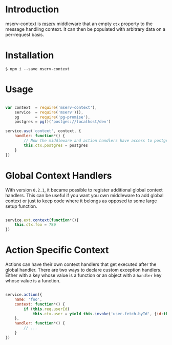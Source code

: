 # Introduction
mserv-context is [mserv](https://github.com/macprog-guy/mserv) middleware that an empty `ctx` property to the message handling context. It can then be populated with arbitrary data on a per-request basis.

# Installation

	$ npm i --save mserv-context

# Usage

```js

var context  = require('mserv-context'),
	service  = require('mserv')(),
	pg       = require('pg-promise'),
	postgres = pg()('postges://localhost/dev')

service.use('context', context, {
	handler: function*() {
		// Now the middleware and action handlers have access to postgres
		this.ctx.postgres = postgres
	}
})

```

# Global Context Handlers

With version `0.2.1`, it became possible to register additional global context handlers.
This can be useful if you want you own middleware to add global context or just to keep
code where it belongs as opposed to some large setup function.

```js

service.ext.context(function*(){
	this.ctx.foo = 789
})
```


# Action Specific Context

Actions can have their own context handlers that get executed after the global handler.
There are two ways to declare custom exception handlers. Either with a key whose value is
a function or an object with a `handler` key whose value is a function.

```js

service.action({
	name: 'foo',
	context: function*() {
		if (this.req.userId)
			this.ctx.user = yield this.invoke('user.fetch.byId', {id:this.req.userId})
	},
	handler: function*() {
		// ...
	}
})

```

